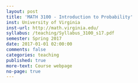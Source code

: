 ```yaml
---
layout: post
title: 'MATH 3100 - Introduction to Probability'
inst: University of Virginia
inst-url: http://math.virginia.edu/
syllabus: /teaching/Syllabus_3100_s17.pdf 
semester: Spring 2017
date: 2017-01-01 02:00:00
comments: false
categories: teaching
published: true
more-text: Course webpage
no-page: true
---
```


